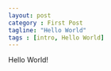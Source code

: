 ```yaml
---
layout: post
category : First Post
tagline: "Hello World"
tags : [intro, Hello World]
---
```


Hello World!